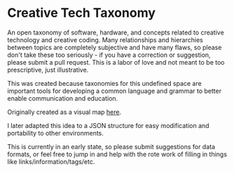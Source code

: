 # Creative Tech Taxonomy
 An open taxonomy of software, hardware, and concepts related to creative technology and creative coding. Many relationships and hierarchies between topics are completely subjective and have many flaws, so please don't take these too seriously - if you have a correction or suggestion, please submit a pull request. This is a labor of love and not meant to be too prescriptive, just illustrative.

 This was created because taxonomies for this undefined space are important tools for developing a common language and grammar to better enable communication and education. 

 Originally created as a visual map [here](https://twitter.com/laserpilot/status/1104056855528128513/photo/1). 
 
 I later adapted this idea to a JSON structure for easy modification and portability to other environments. 

 This is currently in an early state, so please submit suggestions for data formats, or feel free to jump in and help with the rote work of filling in things like links/information/tags/etc. 





